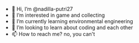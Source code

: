 - 👋 Hi, I’m @nadilla-putri27
- 👀 I’m interested in game and collecting
- 🌱 I’m currently learning environmental engineering
- 💞️ I’m looking to learn about coding and each other
- 📫 How to reach me? no, you can't

<!---
nadilla-putri27/nadilla-putri27 is a ✨ special ✨ repository because its `README.md` (this file) appears on your GitHub profile.
You can click the Preview link to take a look at your changes.
--->
